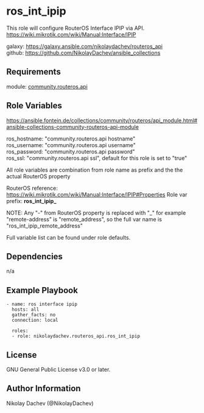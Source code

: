 ros_int_ipip
=========

This role will configure RouterOS Interface IPIP via API.  
https://wiki.mikrotik.com/wiki/Manual:Interface/IPIP

galaxy: https://galaxy.ansible.com/nikolaydachev/routeros_api  
github: https://github.com/NikolayDachev/ansible_collections  

Requirements
------------

module: [community.routeros.api](https://galaxy.ansible.com/community/routeros)  

Role Variables
--------------

https://ansible.fontein.de/collections/community/routeros/api_module.html#ansible-collections-community-routeros-api-module  

ros_hostname: "community.routeros.api hostname"  
ros_username: "community.routeros.api username"  
ros_password: "community.routeros.api password"  
ros_ssl: "community.routeros.api ssl", default for this role is set to "true"  

All role variables are combination from role name as prefix and the the actual RouterOS property  

RouterOS reference: https://wiki.mikrotik.com/wiki/Manual:Interface/IPIP#Properties
Role var prefix: **ros_int_ipip_**  

NOTE: Any "-" from RouterOS property is replaced with "_" for example "remote-address" is "remote_address", so the full var name is "ros_int_ipip_remote_address"  

Full variable list can be found under role defaults.  

Dependencies
------------

n/a

Example Playbook
----------------
```
- name: ros interface ipip
  hosts: all
  gather_facts: no
  connection: local

  roles:
  - role: nikolaydachev.routeros_api.ros_int_ipip
```
License
-------

GNU General Public License v3.0 or later.

Author Information
------------------

Nikolay Dachev (@NikolayDachev)